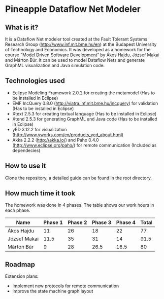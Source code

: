 Pineapple Dataflow Net Modeler
==============================

What is it?
-----------

It is a Dataflow Net modeler tool created at the Fault Tolerant Systems Research Group (http://www.inf.mit.bme.hu/en) at the Budapest University of Technology and Economics. It was developed as a homework for the course "Model Driven Software Development" by Ákos Hajdu, József Makai and Márton Búr. It can be used to model Dataflow Nets and generate GraphML visualization and Java simulation code.

Technologies used
-----------------

* Eclipse Modeling Framework 2.0.2 for creating the metamodel (Has to be installed in Eclipse)
* EMF IncQuery 0.8.0 (http://viatra.inf.mit.bme.hu/incquery) for validation (Has to be installed in Eclipse)
* Xtext 2.5.3 for creating textual language (Has to be installed in Eclipse)
* Xtend 2.5.3 for generating GraphML and Java code (Has to be installed in Eclipse)
* yED 3.12.2 for visualization (http://www.yworks.com/en/products_yed_about.html)
* Akka 2.2.2 (http://akka.io/) and Paho 0.4.0 (http://www.eclipse.org/paho/) for remote communication (Included as dependecies)

How to use it
-------------

Clone the repository, a detailed guide can be found in the root directory.

How much time it took
---------------------

The homework was done in 4 phases. The table shows our work hours in each phase.

| Name         | Phase 1 | Phase 2 | Phase 3 | Phase 4 | Total |
|--------------|---------|---------|---------|---------|-------|
| Ákos Hajdu   |      11 |      26 |      18 |      22 |    77 |
| József Makai |    11.5 |      35 |      31 |      14 |  91.5 |
| Márton Búr   |       9 |      28 |    26.5 |    16.5 |    80 |

Roadmap
-------

Extension plans:
* Implement new protocols for remote communication
* Improve the state machine graph layout